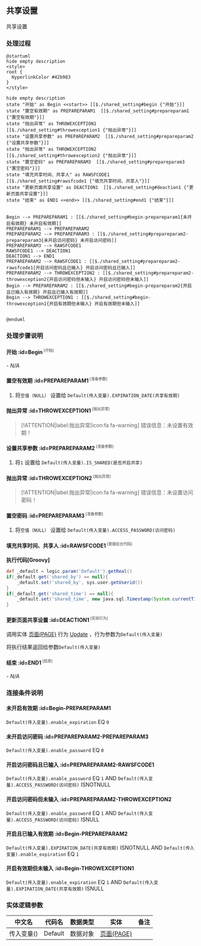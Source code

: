 ## 共享设置 <!-- {docsify-ignore-all} -->

   共享设置

### 处理过程

```plantuml
@startuml
hide empty description
<style>
root {
  HyperlinkColor #42b983
}
</style>

hide empty description
state "开始" as Begin <<start>> [[$./shared_setting#begin {"开始"}]]
state "置空有效期" as PREPAREPARAM1  [[$./shared_setting#prepareparam1 {"置空有效期"}]]
state "抛出异常" as THROWEXCEPTION1  [[$./shared_setting#throwexception1 {"抛出异常"}]]
state "设置共享参数" as PREPAREPARAM2  [[$./shared_setting#prepareparam2 {"设置共享参数"}]]
state "抛出异常" as THROWEXCEPTION2  [[$./shared_setting#throwexception2 {"抛出异常"}]]
state "置空密码" as PREPAREPARAM3  [[$./shared_setting#prepareparam3 {"置空密码"}]]
state "填充共享时间、共享人" as RAWSFCODE1  [[$./shared_setting#rawsfcode1 {"填充共享时间、共享人"}]]
state "更新页面共享设置" as DEACTION1  [[$./shared_setting#deaction1 {"更新页面共享设置"}]]
state "结束" as END1 <<end>> [[$./shared_setting#end1 {"结束"}]]


Begin --> PREPAREPARAM1 : [[$./shared_setting#begin-prepareparam1{未开启有效期} 未开启有效期]]
PREPAREPARAM1 --> PREPAREPARAM2
PREPAREPARAM2 --> PREPAREPARAM3 : [[$./shared_setting#prepareparam2-prepareparam3{未开启访问密码} 未开启访问密码]]
PREPAREPARAM3 --> RAWSFCODE1
RAWSFCODE1 --> DEACTION1
DEACTION1 --> END1
PREPAREPARAM2 --> RAWSFCODE1 : [[$./shared_setting#prepareparam2-rawsfcode1{开启访问密码且已输入} 开启访问密码且已输入]]
PREPAREPARAM2 --> THROWEXCEPTION2 : [[$./shared_setting#prepareparam2-throwexception2{开启访问密码但未输入} 开启访问密码但未输入]]
Begin --> PREPAREPARAM2 : [[$./shared_setting#begin-prepareparam2{开启且已输入有效期} 开启且已输入有效期]]
Begin --> THROWEXCEPTION1 : [[$./shared_setting#begin-throwexception1{开启有效期但未输入} 开启有效期但未输入]]


@enduml
```


### 处理步骤说明

#### 开始 :id=Begin<sup class="footnote-symbol"> <font color=gray size=1>[开始]</font></sup>



*- N/A*
#### 置空有效期 :id=PREPAREPARAM1<sup class="footnote-symbol"> <font color=gray size=1>[准备参数]</font></sup>



1. 将`空值（NULL）` 设置给  `Default(传入变量).EXPIRATION_DATE(共享有效期)`

#### 抛出异常 :id=THROWEXCEPTION1<sup class="footnote-symbol"> <font color=gray size=1>[抛出异常]</font></sup>



> [!ATTENTION|label:抛出异常|icon:fa fa-warning]
> 错误信息：未设置有效期！

#### 设置共享参数 :id=PREPAREPARAM2<sup class="footnote-symbol"> <font color=gray size=1>[准备参数]</font></sup>



1. 将`1` 设置给  `Default(传入变量).IS_SHARED(是否开启共享)`

#### 抛出异常 :id=THROWEXCEPTION2<sup class="footnote-symbol"> <font color=gray size=1>[抛出异常]</font></sup>



> [!ATTENTION|label:抛出异常|icon:fa fa-warning]
> 错误信息：未设置访问密码！

#### 置空密码 :id=PREPAREPARAM3<sup class="footnote-symbol"> <font color=gray size=1>[准备参数]</font></sup>



1. 将`空值（NULL）` 设置给  `Default(传入变量).ACCESS_PASSWORD(访问密码)`

#### 填充共享时间、共享人 :id=RAWSFCODE1<sup class="footnote-symbol"> <font color=gray size=1>[直接后台代码]</font></sup>



<p class="panel-title"><b>执行代码[Groovy]</b></p>

```groovy
def _default = logic.param('Default').getReal()
if(_default.get('shared_by') == null){
    _default.set('shared_by', sys.user.getUserid())
}
if(_default.get('shared_time') == null){
    _default.set('shared_time', new java.sql.Timestamp(System.currentTimeMillis()))
}
```

#### 更新页面共享设置 :id=DEACTION1<sup class="footnote-symbol"> <font color=gray size=1>[实体行为]</font></sup>



调用实体 [页面(PAGE)](module/Wiki/article_page.md) 行为 [Update](module/Wiki/article_page#行为) ，行为参数为`Default(传入变量)`

将执行结果返回给参数`Default(传入变量)`

#### 结束 :id=END1<sup class="footnote-symbol"> <font color=gray size=1>[结束]</font></sup>



*- N/A*


### 连接条件说明
#### 未开启有效期 :id=Begin-PREPAREPARAM1

`Default(传入变量).enable_expiration` EQ `0`
#### 未开启访问密码 :id=PREPAREPARAM2-PREPAREPARAM3

`Default(传入变量).enable_password` EQ `0`
#### 开启访问密码且已输入 :id=PREPAREPARAM2-RAWSFCODE1

`Default(传入变量).enable_password` EQ `1` AND `Default(传入变量).ACCESS_PASSWORD(访问密码)` ISNOTNULL
#### 开启访问密码但未输入 :id=PREPAREPARAM2-THROWEXCEPTION2

`Default(传入变量).enable_password` EQ `1` AND `Default(传入变量).ACCESS_PASSWORD(访问密码)` ISNULL
#### 开启且已输入有效期 :id=Begin-PREPAREPARAM2

`Default(传入变量).EXPIRATION_DATE(共享有效期)` ISNOTNULL AND `Default(传入变量).enable_expiration` EQ `1`
#### 开启有效期但未输入 :id=Begin-THROWEXCEPTION1

`Default(传入变量).enable_expiration` EQ `1` AND `Default(传入变量).EXPIRATION_DATE(共享有效期)` ISNULL


### 实体逻辑参数

|    中文名   |    代码名    |  数据类型    |  实体   |备注 |
| --------| --------| -------- | -------- | --------   |
|传入变量(<i class="fa fa-check"/></i>)|Default|数据对象|[页面(PAGE)](module/Wiki/article_page.md)||
